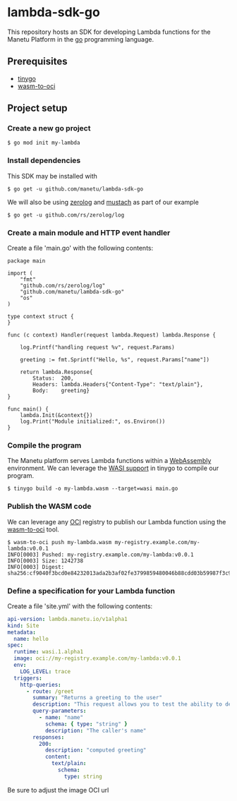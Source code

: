# lambda-sdk-go

This repository hosts an SDK for developing Lambda functions for the Manetu Platform in the [go](https://go.dev/) programming language.

## Prerequisites

- [tinygo](https://tinygo.org/)
- [wasm-to-oci](https://github.com/engineerd/wasm-to-oci)

## Project setup

### Create a new go project

``` shell
$ go mod init my-lambda
```

### Install dependencies

This SDK may be installed with

``` shell
$ go get -u github.com/manetu/lambda-sdk-go
```

We will also be using [zerolog](https://github.com/rs/zerolog) and [mustach](https://github.com/hoisie/mustache) as part of our example

``` shell
$ go get -u github.com/rs/zerolog/log
```

### Create a main module and HTTP event handler

Create a file 'main.go' with the following contents:

``` golang
package main

import (
	"fmt"
	"github.com/rs/zerolog/log"
	"github.com/manetu/lambda-sdk-go"
	"os"
)

type context struct {
}

func (c context) Handler(request lambda.Request) lambda.Response {

	log.Printf("handling request %v", request.Params)

	greeting := fmt.Sprintf("Hello, %s", request.Params["name"])

	return lambda.Response{
		Status:  200,
		Headers: lambda.Headers{"Content-Type": "text/plain"},
		Body:    greeting}
}

func main() {
	lambda.Init(&context{})
	log.Print("Module initialized:", os.Environ())
}

```

### Compile the program

The Manetu platform serves Lambda functions within a [WebAssembly](https://webassembly.org/) environment.  We can leverage the [WASI support](https://tinygo.org/docs/guides/webassembly/wasi/) in tinygo to compile our program.

``` shell
$ tinygo build -o my-lambda.wasm --target=wasi main.go
```

### Publish the WASM code

We can leverage any [OCI](https://opencontainers.org/) registry to publish our Lambda function using the [wasm-to-oci](https://github.com/engineerd/wasm-to-oci) tool.

``` shell
$ wasm-to-oci push my-lambda.wasm my-registry.example.com/my-lambda:v0.0.1
INFO[0003] Pushed: my-registry.example.com/my-lambda:v0.0.1
INFO[0003] Size: 1242738
INFO[0003] Digest: sha256:cf9040f3bcd0e84232013ada2b3af02fe3799859480046b88cdd03b59987f3c9
```

### Define a specification for your Lambda function

Create a file 'site.yml' with the following contents:

``` yaml
api-version: lambda.manetu.io/v1alpha1
kind: Site
metadata:
  name: hello
spec:
  runtime: wasi.1.alpha1
  image: oci://my-registry.example.com/my-lambda:v0.0.1
  env:
    LOG_LEVEL: trace
  triggers:
    http-queries:
      - route: /greet
        summary: "Returns a greeting to the user"
        description: "This request allows you to test the ability to deploy and invoke a simple lambda function."
        query-parameters:
          - name: "name"
            schema: { type: "string" }
            description: "The caller's name"
        responses:
          200:
            description: "computed greeting"
            content:
              text/plain:
                schema:
                  type: string
```

Be sure to adjust the image OCI url

